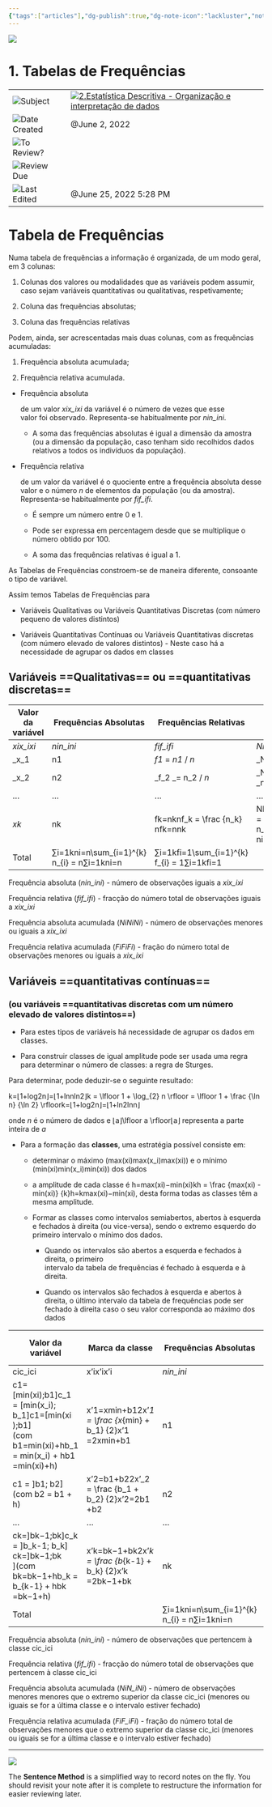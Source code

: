 ```yaml
---
{"tags":["articles"],"dg-publish":true,"dg-note-icon":"lackluster","noteIcon":"lackluster","permalink":"/04-resources-material-para-zettel/elearning/1-tabelas-de-frequencias/","dgPassFrontmatter":true,"created":"2025-10-16T10:21:37.953+01:00","updated":"2025-10-23T12:55:32.800+01:00"}
---
```

 

![](Dashboard/Attachments/icons_notes--sentence%203.png)

# 1. Tabelas de Frequências

|   |   |
|---|---|
|![](Dashboard/Attachments/arrow-northeast_gray%201174.svg)Subject|[![](Dashboard/Attachments/icons_graduate%203.png)2.Estatística Descritiva - Organização e interpretação de dados](../Subjects/2%20Estat%C3%ADstica%20Descritiva%20-%20Organiza%C3%A7%C3%A3o%20e%20interpret%20179774eadd644777924295c57b6ce4f5.html)|
|![](Dashboard/Attachments/calendar_gray%201237.svg)Date Created|@June 2, 2022|
|![](Dashboard/Attachments/checkmark-square_gray%20655.svg)To Review?||
|![](Dashboard/Attachments/formula_gray%20474.svg)Review Due||
|![](Dashboard/Attachments/clock_gray%20106.svg)Last Edited|@June 25, 2022 5:28 PM|

# Tabela de Frequências

Numa tabela de frequências a informação é organizada, de um modo geral, em 3 colunas:

1. Colunas dos valores ou modalidades que as variáveis podem assumir, caso sejam variáveis quantitativas ou qualitativas, respetivamente;

2. Coluna das frequências absolutas;

3. Coluna das frequências relativas

Podem, ainda, ser acrescentadas mais duas colunas, com as frequências acumuladas:

1. Frequência absoluta acumulada;

2. Frequência relativa acumulada.

- Frequência absoluta
    
    de um valor _xix_ixi​_﻿ da variável é o número de vezes que esse  
    valor foi observado. Representa-se habitualmente por _nin_ini​_﻿.
    
    - A soma das frequências absolutas é igual a dimensão da amostra (ou a dimensão da população, caso tenham sido recolhidos dados relativos a todos os indivíduos da população).
    

- Frequência relativa
    
    de um valor da variável é o quociente entre a frequência absoluta desse valor e o número _n_ de elementos da população (ou da amostra).  
    Representa-se habitualmente por _fif_ifi​_﻿.
    
    - É sempre um número entre 0 e 1.
    
    - Pode ser expressa em percentagem desde que se multiplique o número obtido por 100.
    
    - A soma das frequências relativas é igual a 1.
    

As Tabelas de Frequências constroem-se de maneira diferente, consoante o tipo de variável.

Assim temos Tabelas de Frequências para

- Variáveis Qualitativas ou Variáveis Quantitativas Discretas (com número pequeno de valores distintos)

- Variáveis Quantitativas Contínuas ou Variáveis Quantitativas discretas (com número elevado de valores distintos) - Neste caso há a necessidade de agrupar os dados em classes

## Variáveis ==**Qualitativas**== ou **==quantitativas discretas==**

|Valor da variável|Frequências Absolutas|Frequências Relativas|Frequências Absolutas Acumuladas|Frequências Relativas Acumuladas|
|---|---|---|---|---|
|_xix_ixi​_|_nin_ini​_|_fif_ifi​_|_NiN_iNi​_|_FiF_iFi​_|
|_x_1|n1|_f1_ = _n1_ / _n_|_N_1 = _n_1|_F_1 = _f_1|
|_x_2|n2|_f_2 _= n_2 / _n_|_N_2 = _n_1 + _n_2|_F_2 = _f_1 + _f_2|
|…|…|…|…|…|
|_xk_|nk|fk=nknf_k = \frac {n_k} nfk​=nnk​​|Nk=∑i=1kni=nN_k = \sum_{i = 1}^{k} n_i = nNk​=∑i=1k​ni​=n|_Fk=∑i=1kfi=1F_k = \sum_{i=1}^{k} f_i = 1Fk​=∑i=1k​fi​=1_|
|Total|∑i=1kni=n\sum_{i=1}^{k} n_{i} = n∑i=1k​ni​=n|∑i=1kfi=1\sum_{i=1}^{k} f_{i} = 1∑i=1k​fi​=1|||

Frequência absoluta (_nin_ini​_﻿) - número de observações iguais a _xix_ixi​_﻿

Frequência relativa (_fif_ifi​_﻿) - fracção do número total de observações iguais a _xix_ixi​_﻿

Frequência absoluta acumulada (_NiNiNi_﻿) - número de observações menores ou iguais a _xix_ixi​_﻿

Frequência relativa acumulada (_FiFiFi_﻿) - fração do número total de observações menores ou iguais a _xix_ixi​_﻿

## Variáveis ==quantitativas contínuas==

### (ou variáveis ==quantitativas discretas com um número elevado de valores distintos==)

- Para estes tipos de variáveis há necessidade de agrupar os dados em classes.

- Para construir classes de igual amplitude pode ser usada uma regra para determinar o número de classes: a regra de Sturges.

Para determinar, pode deduzir-se o seguinte resultado:

k=⌊1+log⁡2n⌋=⌊1+ln⁡nln⁡2⌋k = \lfloor 1 + \log_{2} n \rfloor = \lfloor 1 + \frac {\ln n} {\ln 2} \rfloork=⌊1+log2​n⌋=⌊1+ln2lnn​⌋﻿

onde _n_ é o número de dados e ⌊a⌋\lfloor a \rfloor⌊a⌋﻿ representa a parte inteira de _a_

- Para a formação das **classes**, uma estratégia possível consiste em:
    
    - determinar o máximo (max(xi)max(x_i)max(xi​)﻿) e o mínimo (min(xi)min(x_i)min(xi​)﻿) dos dados
    
    - a amplitude de cada classe é h=max(xi)−min(xi)kh = \frac {max(xi) - min(xi)} {k}h=kmax(xi)−min(xi)​﻿, desta forma todas as classes têm a mesma amplitude.
    
    - Formar as classes como intervalos semiabertos, abertos à esquerda e fechados à direita (ou vice-versa), sendo o extremo esquerdo do primeiro intervalo o mínimo dos dados.
        
        - Quando os intervalos são abertos a esquerda e fechados à direita, o primeiro  
            intervalo da tabela de frequências é fechado à esquerda e à direita.
        
        - Quando os intervalos são fechados à esquerda e abertos à direita, o último intervalo da tabela de frequências pode ser fechado à direita caso o seu valor corresponda ao máximo dos dados

|Valor da variável|Marca da classe|Frequências Absolutas|Frequências Relativas|Frequências Absolutas Acumuladas|Frequências Relativas Acumuladas|
|---|---|---|---|---|---|
|cic_ici​|x’ix’ix’i|_nin_ini​_|_fif_ifi​_|_NiN_iNi​_|_FiF_iFi​_|
|c1=[min(xi);b1]c_1 = [min(x_i); b_1]c1​=[min(xi​);b1​]﻿  <br>(com b1=min(xi)+hb_1 = min(x_i) + hb1​=min(xi​)+h﻿)|x’1=xmin+b12x’_1 = \frac {x_{min} + b_1} {2}x’1​=2xmin​+b1​​|n1|_f1=n1nf_1 = \frac{n1}{n}f1​=nn1​_|_N_1 = _n_1|_F_1 = _f_1|
|c1 = ]b1; b2]  <br>(com b2 = b1 + h)|x’2=b1+b22x’_2 = \frac {b_1 + b_2} {2}x’2​=2b1​+b2​​|n2|_f2=n2nf_2 = \frac{n2}{n}f2​=nn2​_|_N_2 = _n_1 + _n_2|_F_2 = _f_1 + _f_2|
|…|…|…|…|…|…|
|ck=]bk−1;bk]c_k = ]b_k-1; b_k] ck​=]bk​−1;bk​]﻿(com bk=bk−1+hb_k = b_{k-1} + hbk​=bk−1​+h﻿)|x’k=bk−1+bk2x’_k = \frac {b_{k-1} + b_k} {2}x’k​=2bk−1​+bk​​|nk|fk=nknf_k = \frac{n_k}{n}fk​=nnk​​|Nk=∑i=1kni=nN_k = \sum_{i = 1}^{k} n_i = nNk​=∑i=1k​ni​=n|Fk=∑i=1kfi=1F_k = \sum_{i = 1}^{k} f_i = 1Fk​=∑i=1k​fi​=1|
|Total||∑i=1kni=n\sum_{i=1}^{k} n_{i} = n∑i=1k​ni​=n|∑i=1kfi=1\sum_{i=1}^{k} f_{i} = 1∑i=1k​fi​=1|n/a|n/a|

Frequência absoluta (_nin_ini​_﻿) - número de observações que pertencem à classe cic_ici​﻿

Frequência relativa (_fif_ifi​_﻿) - fracção do número total de observações que pertencem à classe cic_ici​﻿

Frequência absoluta acumulada (_NiN_iNi​_﻿) - número de observações menores menores que o extremo superior da classe cic_ici​﻿ (menores ou iguais se for a última classe e o intervalo estiver fechado)

Frequência relativa acumulada (_FiF_iFi​_﻿) - fração do número total de observações menores que o extremo superior da classe cic_ici​﻿ (menores ou iguais se for a última classe e o intervalo estiver fechado)

---

![](Dashboard/Attachments/icons_questions%203.png)

The **Sentence Method** is a simplified way to record notes on the fly. You should revisit your note after it is complete to restructure the information for easier reviewing later.
